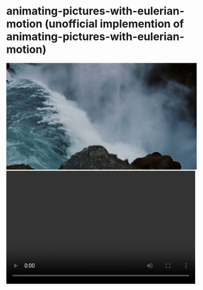# animating-pictures-with-eulerian-motion (unofficial implemention of animating-pictures-with-eulerian-motion)

![motion fall](./assets/20.png)
<video src="./assets/20.mp4" controls="controls" width="500" height="300"></video>
